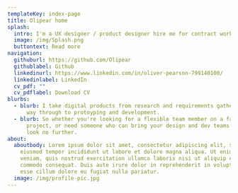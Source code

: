 ```yaml
---
templateKey: index-page
title: Olipear home
splash:
  intro: I'm a UX designer / product designer hire me for contract work
  image: /img/Splash.png
  buttontext: Read more
navigation:
  githuburl: https://github.com/Olipear
  githublabel: Github
  linkedinurl: https://www.linkedin.com/in/oliver-pearson-799140100/
  linkedinlabel: LinkedIn
  cv_pdf: ""
  cv_pdflabel: Download CV
blurbs:
  - blurb: I take digital products from research and requirements gathering, all the
      way through to protoyping and development.
  - blurb: So whether you're looking for a flexible team member on a fast moving
      project, or need someone who can bring your design and dev teams together,
      look no further.
about:
  aboutbody: Lorem ipsum dolor sit amet, consectetur adipiscing elit, sed do
    eiusmod tempor incididunt ut labore et dolore magna aliqua. Ut enim ad minim
    veniam, quis nostrud exercitation ullamco laboris nisi ut aliquip ex ea
    commodo consequat. Duis aute irure dolor in reprehenderit in voluptate velit
    esse cillum dolore eu fugiat nulla pariatur.
  image: /img/profile-pic.jpg
---
```

